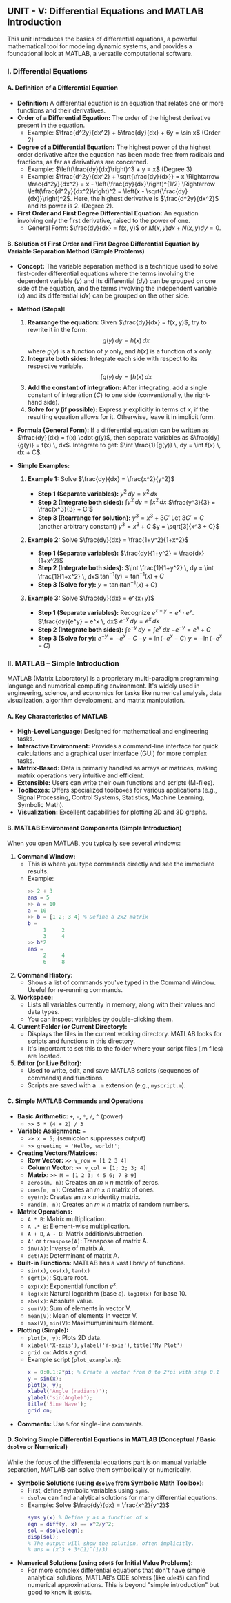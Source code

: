 

## UNIT - V: Differential Equations and MATLAB Introduction

This unit introduces the basics of differential equations, a powerful mathematical tool for modeling dynamic systems, and provides a foundational look at MATLAB, a versatile computational software.

### I. Differential Equations

#### A. Definition of a Differential Equation

* **Definition:** A differential equation is an equation that relates one or more functions and their derivatives.
* **Order of a Differential Equation:** The order of the highest derivative present in the equation.
    * Example: $\frac{d^2y}{dx^2} + 5\frac{dy}{dx} + 6y = \sin x$ (Order 2)
* **Degree of a Differential Equation:** The highest power of the highest order derivative after the equation has been made free from radicals and fractions, as far as derivatives are concerned.
    * Example: $\left(\frac{dy}{dx}\right)^3 + y = x$ (Degree 3)
    * Example: $\frac{d^2y}{dx^2} + \sqrt{\frac{dy}{dx}} = x \Rightarrow \frac{d^2y}{dx^2} = x - \left(\frac{dy}{dx}\right)^{1/2} \Rightarrow \left(\frac{d^2y}{dx^2}\right)^2 = \left(x - \sqrt{\frac{dy}{dx}}\right)^2$. Here, the highest derivative is $\frac{d^2y}{dx^2}$ and its power is 2. (Degree 2).
* **First Order and First Degree Differential Equation:** An equation involving only the first derivative, raised to the power of one.
    * General Form: $\frac{dy}{dx} = f(x, y)$ or $M(x,y) dx + N(x,y) dy = 0$.

#### B. Solution of First Order and First Degree Differential Equation by Variable Separation Method (Simple Problems)

* **Concept:** The variable separation method is a technique used to solve first-order differential equations where the terms involving the dependent variable ($y$) and its differential ($dy$) can be grouped on one side of the equation, and the terms involving the independent variable ($x$) and its differential ($dx$) can be grouped on the other side.
* **Method (Steps):**
    1.  **Rearrange the equation:** Given $\frac{dy}{dx} = f(x, y)$, try to rewrite it in the form:
        $$g(y) \, dy = h(x) \, dx$$
        where $g(y)$ is a function of $y$ only, and $h(x)$ is a function of $x$ only.
    2.  **Integrate both sides:** Integrate each side with respect to its respective variable.
        $$\int g(y) \, dy = \int h(x) \, dx$$
    3.  **Add the constant of integration:** After integrating, add a single constant of integration ($C$) to one side (conventionally, the right-hand side).
    4.  **Solve for y (if possible):** Express $y$ explicitly in terms of $x$, if the resulting equation allows for it. Otherwise, leave it in implicit form.

* **Formula (General Form):**
    If a differential equation can be written as $\frac{dy}{dx} = f(x) \cdot g(y)$, then separate variables as $\frac{dy}{g(y)} = f(x) \, dx$.
    Integrate to get: $\int \frac{1}{g(y)} \, dy = \int f(x) \, dx + C$.

* **Simple Examples:**

    1.  **Example 1:** Solve $\frac{dy}{dx} = \frac{x^2}{y^2}$
        * **Step 1 (Separate variables):**
            $y^2 \, dy = x^2 \, dx$
        * **Step 2 (Integrate both sides):**
            $\int y^2 \, dy = \int x^2 \, dx$
            $\frac{y^3}{3} = \frac{x^3}{3} + C'$
        * **Step 3 (Rearrange for solution):**
            $y^3 = x^3 + 3C'$
            Let $3C' = C$ (another arbitrary constant)
            $y^3 = x^3 + C$
            $y = \sqrt[3]{x^3 + C}$

    2.  **Example 2:** Solve $\frac{dy}{dx} = \frac{1+y^2}{1+x^2}$
        * **Step 1 (Separate variables):**
            $\frac{dy}{1+y^2} = \frac{dx}{1+x^2}$
        * **Step 2 (Integrate both sides):**
            $\int \frac{1}{1+y^2} \, dy = \int \frac{1}{1+x^2} \, dx$
            $\tan^{-1}(y) = \tan^{-1}(x) + C$
        * **Step 3 (Solve for y):**
            $y = \tan(\tan^{-1}(x) + C)$

    3.  **Example 3:** Solve $\frac{dy}{dx} = e^{x+y}$
        * **Step 1 (Separate variables):**
            Recognize $e^{x+y} = e^x \cdot e^y$.
            $\frac{dy}{e^y} = e^x \, dx$
            $e^{-y} \, dy = e^x \, dx$
        * **Step 2 (Integrate both sides):**
            $\int e^{-y} \, dy = \int e^x \, dx$
            $-e^{-y} = e^x + C$
        * **Step 3 (Solve for y):**
            $e^{-y} = -e^x - C$
            $-y = \ln(-e^x - C)$
            $y = -\ln(-e^x - C)$

### II. MATLAB – Simple Introduction

MATLAB (Matrix Laboratory) is a proprietary multi-paradigm programming language and numerical computing environment. It's widely used in engineering, science, and economics for tasks like numerical analysis, data visualization, algorithm development, and matrix manipulation.

#### A. Key Characteristics of MATLAB

* **High-Level Language:** Designed for mathematical and engineering tasks.
* **Interactive Environment:** Provides a command-line interface for quick calculations and a graphical user interface (GUI) for more complex tasks.
* **Matrix-Based:** Data is primarily handled as arrays or matrices, making matrix operations very intuitive and efficient.
* **Extensible:** Users can write their own functions and scripts (M-files).
* **Toolboxes:** Offers specialized toolboxes for various applications (e.g., Signal Processing, Control Systems, Statistics, Machine Learning, Symbolic Math).
* **Visualization:** Excellent capabilities for plotting 2D and 3D graphs.

#### B. MATLAB Environment Components (Simple Introduction)

When you open MATLAB, you typically see several windows:

1.  **Command Window:**
    * This is where you type commands directly and see the immediate results.
    * Example:
        ```matlab
        >> 2 + 3
        ans = 5
        >> a = 10
        a = 10
        >> b = [1 2; 3 4] % Define a 2x2 matrix
        b =
             1     2
             3     4
        >> b*2
        ans =
             2     4
             6     8
        ```
2.  **Command History:**
    * Shows a list of commands you've typed in the Command Window. Useful for re-running commands.
3.  **Workspace:**
    * Lists all variables currently in memory, along with their values and data types.
    * You can inspect variables by double-clicking them.
4.  **Current Folder (or Current Directory):**
    * Displays the files in the current working directory. MATLAB looks for scripts and functions in this directory.
    * It's important to set this to the folder where your script files (.m files) are located.
5.  **Editor (or Live Editor):**
    * Used to write, edit, and save MATLAB scripts (sequences of commands) and functions.
    * Scripts are saved with a `.m` extension (e.g., `myscript.m`).

#### C. Simple MATLAB Commands and Operations

* **Basic Arithmetic:** `+`, `-`, `*`, `/`, `^` (power)
    * `>> 5 * (4 + 2) / 3`
* **Variable Assignment:** `=`
    * `>> x = 5;` (semicolon suppresses output)
    * `>> greeting = 'Hello, world!';`
* **Creating Vectors/Matrices:**
    * **Row Vector:** `>> v_row = [1 2 3 4]`
    * **Column Vector:** `>> v_col = [1; 2; 3; 4]`
    * **Matrix:** `>> M = [1 2 3; 4 5 6; 7 8 9]`
    * `zeros(m, n)`: Creates an $m \times n$ matrix of zeros.
    * `ones(m, n)`: Creates an $m \times n$ matrix of ones.
    * `eye(n)`: Creates an $n \times n$ identity matrix.
    * `rand(m, n)`: Creates an $m \times n$ matrix of random numbers.
* **Matrix Operations:**
    * `A * B`: Matrix multiplication.
    * `A .* B`: Element-wise multiplication.
    * `A + B`, `A - B`: Matrix addition/subtraction.
    * `A'` or `transpose(A)`: Transpose of matrix A.
    * `inv(A)`: Inverse of matrix A.
    * `det(A)`: Determinant of matrix A.
* **Built-in Functions:** MATLAB has a vast library of functions.
    * `sin(x)`, `cos(x)`, `tan(x)`
    * `sqrt(x)`: Square root.
    * `exp(x)`: Exponential function $e^x$.
    * `log(x)`: Natural logarithm (base $e$). `log10(x)` for base 10.
    * `abs(x)`: Absolute value.
    * `sum(V)`: Sum of elements in vector V.
    * `mean(V)`: Mean of elements in vector V.
    * `max(V)`, `min(V)`: Maximum/minimum element.
* **Plotting (Simple):**
    * `plot(x, y)`: Plots 2D data.
    * `xlabel('X-axis')`, `ylabel('Y-axis')`, `title('My Plot')`
    * `grid on`: Adds a grid.
    * Example script (`plot_example.m`):
        ```matlab
        x = 0:0.1:2*pi; % Create a vector from 0 to 2*pi with step 0.1
        y = sin(x);
        plot(x, y);
        xlabel('Angle (radians)');
        ylabel('sin(Angle)');
        title('Sine Wave');
        grid on;
        ```
* **Comments:** Use `%` for single-line comments.

#### D. Solving Simple Differential Equations in MATLAB (Conceptual / Basic `dsolve` or Numerical)

While the focus of the differential equations part is on manual variable separation, MATLAB can solve them symbolically or numerically.

* **Symbolic Solutions (using `dsolve` from Symbolic Math Toolbox):**
    * First, define symbolic variables using `syms`.
    * `dsolve` can find analytical solutions for many differential equations.
    * Example: Solve $\frac{dy}{dx} = \frac{x^2}{y^2}$
        ```matlab
        syms y(x) % Define y as a function of x
        eqn = diff(y, x) == x^2/y^2;
        sol = dsolve(eqn);
        disp(sol);
        % The output will show the solution, often implicitly.
        % ans = (x^3 + 3*C1)^(1/3)
        ```
* **Numerical Solutions (using `ode45` for Initial Value Problems):**
    * For more complex differential equations that don't have simple analytical solutions, MATLAB's ODE solvers (like `ode45`) can find numerical approximations. This is beyond "simple introduction" but good to know it exists.
